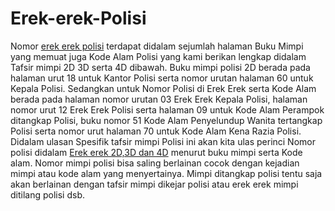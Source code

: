 # Erek-erek-Polisi
Nomor <a href="https://www.tataruang.id/2023/12/19/erek-erek-polisi-2d-3d-4d-dan-kode-alam-polisi">erek erek polisi</a> terdapat didalam sejumlah halaman Buku Mimpi yang memuat juga Kode Alam Polisi yang kami berikan lengkap didalam Tafsir mimpi 2D 3D serta 4D dibawah. Buku mimpi polisi 2D berada pada halaman urut 18 untuk Kantor Polisi serta nomor urutan halaman 60 untuk Kepala Polisi. Sedangkan untuk Nomor Polisi di Erek Erek serta Kode Alam berada pada halaman nomor urutan 03 Erek Erek Kepala Polisi, halaman nomor urut 12 Erek Erek Polisi serta halaman 09 untuk Kode Alam Perampok ditangkap Polisi, buku nomor 51 Kode Alam Penyelundup Wanita tertangkap Polisi serta nomor urut halaman 70 untuk Kode Alam Kena Razia Polisi.<br>
Didalam ulasan Spesifik tafsir mimpi Polisi ini akan kita ulas perinci Nomor polisi didalam <a href="https://www.tataruang.id">Erek erek 2D,3D dan 4D</a> menurut buku mimpi serta Kode alam. Nomor mimpi polisi bisa saling berlainan cocok dengan kejadian mimpi atau kode alam yang menyertainya. Mimpi ditangkap polisi tentu saja akan berlainan dengan tafsir mimpi dikejar polisi atau erek erek mimpi ditilang polisi dsb.
